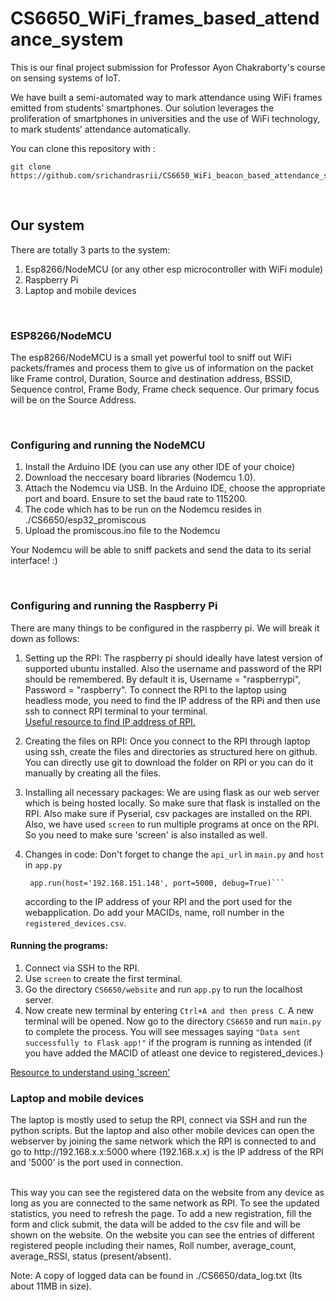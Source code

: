 # CS6650_WiFi_frames_based_attendance_system
This is our final project submission for Professor Ayon Chakraborty's course on sensing systems of IoT.

We have built a semi-automated way to mark attendance using WiFi frames emitted from students’ smartphones. 
Our solution leverages the proliferation of smartphones in universities and the use of WiFi technology, to mark students’ attendance automatically.

You can clone this repository with :
    
    git clone https://github.com/srichandrasrii/CS6650_WiFi_beacon_based_attendance_system.git

<br>

<h2> Our system </h2>
There are totally 3 parts to the system:

1. Esp8266/NodeMCU (or any other esp microcontroller with WiFi module)
2. Raspberry Pi
3. Laptop and mobile devices

<br>

<h3> ESP8266/NodeMCU </h3>

The esp8266/NodeMCU is a small yet powerful tool to sniff out WiFi packets/frames and process them to give us of information on the packet like Frame control, Duration, Source and destination address, BSSID, Sequence control, Frame Body, Frame check sequence. Our primary focus will be on the Source Address.</br>

</br>

<h3> Configuring and running the NodeMCU </h3>

1. Install the Arduino IDE (you can use any other IDE of your choice)
2. Download the neccesary board libraries (Nodemcu 1.0).
3. Attach the Nodemcu via USB. In the Arduino IDE, choose the appropriate port and board. Ensure to set the baud rate to 115200.
4. The code which has to be run on the Nodemcu resides in ./CS6650/esp32_promiscous
5. Upload the promiscous.ino file to the Nodemcu

Your Nodemcu will be able to sniff packets and send the data to its serial interface! :)


<br>


<h3> Configuring and running the Raspberry Pi </h3>
There are many things to be configured in the raspberry pi. We will break it down as follows:

1. Setting up the RPI: The raspberry pi should ideally have latest version of supported ubuntu installed. Also the username and password of the RPI should be remembered. By default it is, Username = "raspberrypi", Password = "raspberry". To connect the RPI to the laptop using headless mode, you need to find the IP address of the RPi and then use ssh to connect RPI terminal to your terminal. <br> [Useful resource to find IP address of RPI.](https://howchoo.com/pi/find-your-raspberry-pis-ip-address)


2. Creating the files on RPI: Once you connect to the RPI through laptop using ssh, create the files and directories as structured here on github. You can directly use git to download the folder on RPI or you can do it manually by creating all the files.

3. Installing all necessary packages: We are using flask as our web server which is being hosted locally. So make sure that flask is installed on the RPI. Also make sure if Pyserial, csv packages are installed on the RPI. Also, we have used `screen` to run multiple programs at once on the RPI. So you need to make sure 'screen' is also installed as well.

4. Changes in code: Don't forget to change the `api_url` in ```main.py``` and `host` in `app.py`
    
        app.run(host='192.168.151.148', port=5000, debug=True)``` 
    
    according to the IP address of your RPI and the port used for the webapplication. Do add your MACIDs, name, roll number in the `registered_devices.csv`.


<h4> Running the programs: </h4>

1. Connect via SSH to the RPI.</br>
2. Use `screen` to create the first terminal. </br>
3. Go the directory `CS6650/website` and run `app.py` to run the localhost server. </br>
4. Now create new terminal by entering `Ctrl+A and then press C`. A new terminal will be opened. Now go to the directory `CS6650` and run `main.py` to complete the process. You will see messages saying `"Data sent successfully to Flask app!"` if the program is running as intended (if you have added the MACID of atleast one device to registered_devices.)</br>


[Resource to understand using 'screen'](https://linuxize.com/post/how-to-use-linux-screen)

<h3> Laptop and mobile devices </h3>
The laptop is mostly used to setup the RPI, connect via SSH and run the python scripts. But the laptop and also other mobile devices can open the webserver by joining the same network which the RPI is connected to and go to http://192.168.x.x:5000 where (192.168.x.x) is the IP address of the RPI and '5000' is the port used in connection. </br></br>

This way you can see the registered data on the website from any device as long as you are connected to the same network as RPI. To see the updated statistics, you need to refresh the page. To add a new registration, fill the form and click submit, the data will be added to the csv file and will be shown on the website.
On the website you can see the entries of different registered people including their names, Roll number, average_count, average_RSSI, status (present/absent).

Note: A copy of logged data can be found in ./CS6650/data_log.txt (Its about 11MB in size).
